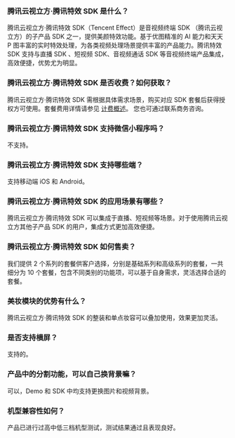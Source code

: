 ### 腾讯云视立方·腾讯特效 SDK 是什么？

腾讯云视立方·腾讯特效 SDK（Tencent Effect）是音视频终端 SDK （腾讯云视立方）的子产品 SDK 之一，提供美颜特效功能。基于优图精准的 AI 能力和天天 P 图丰富的实时特效处理，为各类视频处理场景提供丰富的产品能力。腾讯特效 SDK 支持与直播 SDK 、短视频 SDK、音视频通话 SDK 等音视频终端产品集成，高效便捷，优势尤为明显。

### 腾讯云视立方·腾讯特效 SDK 是否收费？如何获取？

腾讯云视立方·腾讯特效 SDK 需根据具体需求场景，购买对应 SDK 套餐后获得授权方可使用。套餐费用详情请参见 [计费概述](https://cloud.tencent.com/document/product/616/36807)。 您也可通过联系商务咨询。

### 腾讯云视立方·腾讯特效 SDK 支持微信小程序吗？

不支持。

### 腾讯云视立方·腾讯特效 SDK 支持哪些端？

支持移动端 iOS 和 Android。

### 腾讯云视立方·腾讯特效 SDK 的应用场景有哪些？

腾讯云视立方·腾讯特效 SDK 可以集成于直播、短视频等场景。对于使用腾讯云视立方其他子产品 SDK 的用户，集成方式更加高效便捷。

### 腾讯云视立方·腾讯特效 SDK 如何售卖？

我们提供 2 个系列的套餐供客户选择，分别是基础系列和高级系列的套餐，一共细分为 10 个套餐，包含不同类别的功能项，可以基于自身需求，灵活选择合适的套餐。

### 美妆模块的优势有什么？

腾讯云视立方·腾讯特效 SDK 的整装和单点妆容可以叠加使用，效果更加灵活。

### 是否支持横屏？

支持的。

### 产品中的分割功能，可以自己换背景嘛？

可以，Demo 和 SDK 中均支持更换图片和视频背景。

### 机型兼容性如何？

产品已进行过高中低三档机型测试，测试结果通过且表现良好。
